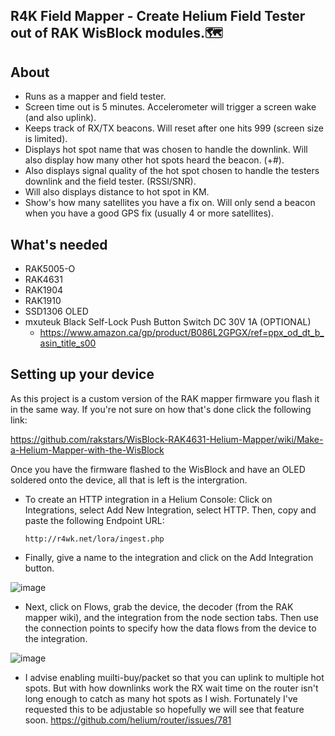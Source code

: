 ## R4K Field Mapper - Create Helium Field Tester out of RAK WisBlock modules.🗺️

## About
- Runs as a mapper and field tester.
- Screen time out is 5 minutes. Accelerometer will trigger a screen wake (and also uplink).
- Keeps track of RX/TX beacons. Will reset after one hits 999 (screen size is limited).
- Displays hot spot name that was chosen to handle the downlink. Will also display how many other hot spots heard the beacon. (+#).
- Also displays signal quality of the hot spot chosen to handle the testers downlink and the field tester. (RSSI/SNR).
- Will also displays distance to hot spot in KM.
- Show's how many satellites you have a fix on. Will only send a beacon when you have a good GPS fix (usually 4 or more satellites). 

## What's needed
- RAK5005-O
- RAK4631
- RAK1904
- RAK1910
- SSD1306 OLED
- mxuteuk Black Self-Lock Push Button Switch DC 30V 1A (OPTIONAL)
  - https://www.amazon.ca/gp/product/B086L2GPGX/ref=ppx_od_dt_b_asin_title_s00
  
## Setting up your device

As this project is a custom version of the RAK mapper firmware you flash it in the same way. If you're not sure on how that's done click the following link:

https://github.com/rakstars/WisBlock-RAK4631-Helium-Mapper/wiki/Make-a-Helium-Mapper-with-the-WisBlock

Once you have the firmware flashed to the WisBlock and have an OLED soldered onto the device, all that is left is the intergration. 

- To create an HTTP integration in a Helium Console:
  Click on Integrations, select Add New Integration, select HTTP. Then, copy and paste the following Endpoint URL:

  ```http://r4wk.net/lora/ingest.php```

- Finally, give a name to the integration and click on the Add Integration button.

![image](https://user-images.githubusercontent.com/5049300/180680303-f1ae971e-3530-4046-ab12-2a1864c988fd.png)

- Next, click on Flows, grab the device, the decoder (from the RAK mapper wiki), and the integration from the node section tabs. Then use the connection points to specify how the data flows from the device to the integration.

![image](https://user-images.githubusercontent.com/5049300/180680481-daaa9f0d-5440-42de-b955-56d24a4bd4af.png)

- I advise enabling muilti-buy/packet so that you can uplink to multiple hot spots. But with how downlinks work the RX wait time on the router isn't long enough to catch as many hot spots as I wish. Fortunately I've requested this to be adjustable so hopefully we will see that feature soon. 
https://github.com/helium/router/issues/781
